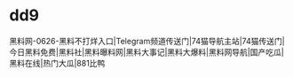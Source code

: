 # dd9
黑料网-0626-黑料不打烊入口|Telegram频道传送门|74猫导航主站|74猫传送门|今日黑料免费|黑料社|黑料曝料网|黑料大事记|黑料大爆料|黑料网导航|国产吃瓜|黑料在线|热门大瓜|881比鸭
